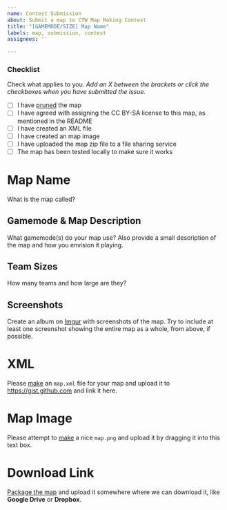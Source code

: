 ```yaml
---
name: Contest Submission
about: Submit a map to CTW Map Making Contest
title: "[GAMEMODE/SIZE] Map Name"
labels: map, submission, contest
assignees: ''

---
```


### Checklist
Check what applies to you. *Add an X between the brackets or click the checkboxes when you have submitted the issue.*
- [ ] I have [pruned](https://pgm.dev/docs/guides/packaging/pruning-chunks) the map
- [ ] I have agreed with assigning the CC BY-SA license to this map, as mentioned in the README
- [ ] I have created an XML file
- [ ] I have created an map image
- [ ] I have uploaded the map zip file to a file sharing service
- [ ] The map has been tested locally to make sure it works

# Map Name
What is the map called?

## Gamemode & Map Description  
What gamemode(s) do your map use? Also provide a small description of the map and how you envision it playing.

## Team Sizes
How many teams and how large are they?

## Screenshots
Create an album on [Imgur](https://imgur.com) with screenshots of the map. Try to include at least one screenshot showing the entire map as a whole, from above, if possible.

# XML
Please [make](https://pgm.dev/docs/guides/packaging/compiling-and-releasing#the-maps-xml-file) an `map.xml` file for your map and upload it to https://gist.github.com and link it here.

# Map Image
Please attempt to [make](https://pgm.dev/docs/guides/packaging/compiling-and-releasing#the-map-image) a nice `map.png` and upload it by dragging it into this text box.

# Download Link
[Package the map](https://pgm.dev/docs/guides/packaging/compiling-and-releasing#compressing-the-folder-to-a-zip-file) and upload it somewhere where we can download it, like **Google Drive** or **Dropbox**.
